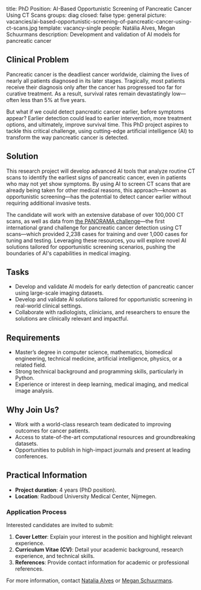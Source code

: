 title: PhD Position: AI-Based Opportunistic Screening of Pancreatic Cancer Using CT Scans
groups: diag
closed: false
type: general
picture: vacancies/ai-based-opportunistic-screening-of-pancreatic-cancer-using-ct-scans.jpg
template: vacancy-single
people: Natália Alves, Megan Schuurmans
description: Development and validation of AI models for pancreatic cancer


## Clinical Problem

Pancreatic cancer is the deadliest cancer worldwide, claiming the lives of nearly all patients diagnosed in its later stages. Tragically, most patients receive their diagnosis only after the cancer has progressed too far for curative treatment. As a result, survival rates remain devastatingly low—often less than 5% at five years.

But what if we could detect pancreatic cancer earlier, before symptoms appear? Earlier detection could lead to earlier intervention, more treatment options, and ultimately, improve survival time. This PhD project aspires to tackle this critical challenge, using cutting-edge artificial intelligence (AI) to transform the way pancreatic cancer is detected.

## Solution

This research project will develop advanced AI tools that analyze routine CT scans to identify the earliest signs of pancreatic cancer, even in patients who may not yet show symptoms. By using AI to screen CT scans that are already being taken for other medical reasons, this approach—known as opportunistic screening—has the potential to detect cancer earlier without requiring additional invasive tests.

The candidate will work with an extensive database of over 100,000 CT scans, as well as data from [the PANORAMA challenge](https://panorama.grand-challenge.org/)—the first international grand challenge for pancreatic cancer detection using CT scans—which provided 2,238 cases for training and over 1,000 cases for tuning and testing. Leveraging these resources, you will explore novel AI solutions tailored for opportunistic screening scenarios, pushing the boundaries of AI's capabilities in medical imaging.

## Tasks

- Develop and validate AI models for early detection of pancreatic cancer using large-scale imaging datasets.
- Develop and validate AI solutions tailored for opportunistic screening in real-world clinical settings.
- Collaborate with radiologists, clinicians, and researchers to ensure the solutions are clinically relevant and impactful.

## Requirements

- Master’s degree in computer science, mathematics, biomedical engineering, technical medicine, artificial intelligence, physics, or a related field.
- Strong technical background and programming skills, particularly in Python.
- Experience or interest in deep learning, medical imaging, and medical image analysis.

## Why Join Us?

- Work with a world-class research team dedicated to improving outcomes for cancer patients.
- Access to state-of-the-art computational resources and groundbreaking datasets.
- Opportunities to publish in high-impact journals and present at leading conferences.

## Practical Information

- **Project duration**: 4 years (PhD position).
- **Location**: Radboud University Medical Center, Nijmegen.

### Application Process

Interested candidates are invited to submit:

1. **Cover Letter**: Explain your interest in the position and highlight relevant experience.
2. **Curriculum Vitae (CV)**: Detail your academic background, research experience, and technical skills.
3. **References**: Provide contact information for academic or professional references.

For more information, contact [Natalia Alves](mailto:natalia.alves@radboudumc.nl) or [Megan Schuurmans](mailto:megan.schuurmans@radboudumc.nl).
